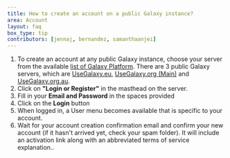 ```yaml
---
title: How to create an account on a public Galaxy instance?
area: Account
layout: faq
box_type: tip
contributors: [jennaj, bernandez, samanthaanjei]
---
```



1. To create an account at any public Galaxy instance, choose your server from the available [list of Galaxy Platform](https://galaxyproject.org/use/).
 There are 3 public  Galaxy servers, which are [UseGalaxy.eu](https://usegalaxy.eu/), [UseGalaxy.org (Main)](https://usegalaxy.org/) and [UseGalaxy.org.au](https://usegalaxy.org.au/).
2. Click on **"Login or Register"** in the masthead on the server.
3. Fill in your **Email and Password** in the spaces provided
4. Click on the **Login** button
5. When logged in, a User menu becomes available that is specific to your account.
6. Wait for your account creation confirmation email and confirm your new account (if it hasn't arrived yet, check your spam folder). It will include an activation link along with an abbreviated terms of service explanation.. 


